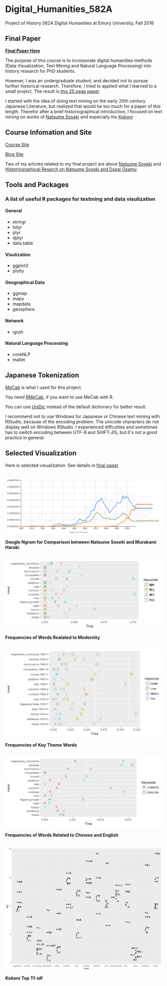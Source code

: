 # Digital_Humanities_582A
Project of History 582A Digital Humanities at Emory University, Fall 2016

## Final Paper
[**Final Paper Here**](Final%20Paper%20HIST582A%20Zixuan%20(Armstrong)%20Li.pdf)

The purpose of this course is to incorporate digital humanities methods (Data Visualization, Text Mining and Natural Language Processing) into history research for PhD students. 

However, I was an undergraduate student, and decided not to pursue further historical research. Therefore, I tried to applied what I learned to a small project. The result is [this 25 page paper](Final%20Paper%20HIST582A%20Zixuan%20(Armstrong)%20Li.pdf).

I started with the idea of doing text mining on the early 20th century Japanese Literature, but realized that would be too much for a paper of this length. Therefor after a brief historiographical introduction, I focused on text mining on works of [Natsume Soseki](https://en.wikipedia.org/wiki/Natsume_S%C5%8Dseki) and especially his [*Kokoro*](https://en.wikipedia.org/wiki/Kokoro)

## Course Infomation and Site
[Course Site](http://history.emory.edu/RAVINA/Syllabi/History_582A_2016.htm)

[Blog Site](https://scholarblogs.emory.edu/582atextmining/)

Two of my articles related to my final project are about [Natsume Soseki](https://scholarblogs.emory.edu/582atextmining/2016/11/29/the-search-for-modernity-and-tradition-in-fifteen-novels-of-natsume-soseki/) and [Historiographical Resarch on Natsume Soseki and Dazai Osamu](https://scholarblogs.emory.edu/582atextmining/2016/11/11/historiographical-research-and-text-analysis-on-natsume-soseki-and-dazai-osamu/)

## Tools and Packages

### A list of useful R packages for textming and data visulization

#### General
* stringr
* tidyr
* plyr
* dplyr
* data.table

#### Visulization
* ggplot2
* plotly

#### Geographical Data
* ggmap
* maps
* mapdata
* geosphere

#### Network
* igrph

#### Natural Language Processing
* coreNLP
* mallet

## Japanese Tokenization
[MeCab](http://taku910.github.io/mecab/) is what I used for this project.

You need [RMeCab](http://rmecab.jp/wiki/index.php?RMeCab), if you want to use MeCab with R.

You can use [UniDic](https://sites.google.com/site/rmecab/home/unidic) instead of the default dictionary for better result.

I recommend not to use Windows for Japanese or Chinese text mining with RStudio, because of the encoding problem. The unicode characters do not display well on Windows RStudio. I experienced diffculties and sometimes has to switch encoding between UTF-8 and SHIFT-JIS, but it's not a good practice in general.


## Selected Visualization
Here is selected visualization. See details in [final paper](Final%20Paper%20HIST582A%20Zixuan%20(Armstrong)%20Li.pdf)
<br><br>

![Google Ngram for Natsume Soseki and Murakami Haruki](Final_Project/Final%20Project%20Visualization/Ngram3.PNG)

**Google Ngram for Comparison between Natsume Soseki and Murakami Haruki**
<br><br>


![Frequencies of Words Realated to Modernity](Final_Project/Final%20Project%20Visualization/Gendai.Freq.jpeg)

**Frequencies of Words Realated to Modernity**
<br><br>


![Frequencies of Key Theme Words](Final_Project/Final%20Project%20Visualization/gunsenaishi.jpeg)

**Frequencies of Key Theme Words**
<br><br>


![Frequencies of Words Related to Chinese and English](Final_Project/Final%20Project%20Visualization/ENG.CHN.jpeg)

**Frequencies of Words Related to Chinese and English**
<br><br>


![Kokoro Tf-idf](Final_Project/Final%20Project%20Visualization/All%20Novel%20Tf-idf%20Top5.jpeg)

**_Kokoro_ Top Tf-idf**
